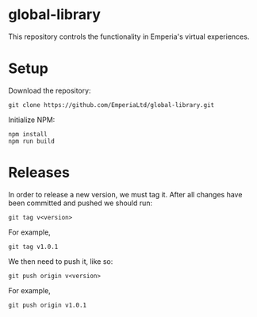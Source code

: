 # global-library
This repository controls the functionality in Emperia's virtual experiences. 

# Setup
Download the repository:
```
git clone https://github.com/EmperiaLtd/global-library.git
```

Initialize NPM:
```
npm install
npm run build
```
# Releases

In order to release a new version, we must tag it.
After all changes have been committed and pushed we should run:
```
git tag v<version>
```
For example,
```
git tag v1.0.1
```
We then need to push it, like so:
```
git push origin v<version>
```
For example,
```
git push origin v1.0.1
```

